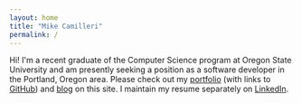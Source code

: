```yaml
---
layout: home
title: "Mike Camilleri"
permalink: /
---
```


Hi! I'm a recent graduate of the Computer Science program at Oregon State University and am presently seeking a position as a software developer in the Portland, Oregon area. Please check out my [portfolio](/portfolio/) (with links to <a rel="me" href="https://github.com/mikecamilleri">GitHub</a>) and [blog](/blog/) on this site. I maintain my resume separately on <a rel="me" href="https://www.linkedin.com/in/michaelpcamilleri">LinkedIn</a>.
